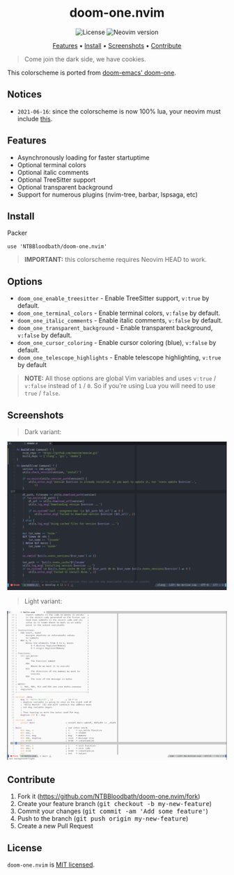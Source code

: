 <div align="center">

# doom-one.nvim

![License](https://img.shields.io/github/license/NTBBloodbath/doom-one.nvim?style=flat-square)
![Neovim version](https://img.shields.io/badge/Neovim-0.5-57A143?style=flat-square&logo=neovim)

[Features](#features) • [Install](#install) • [Screenshots](#screenshots) • [Contribute](#contribute)

</div>

> Come join the dark side, we have cookies.

This colorscheme is ported from [doom-emacs' doom-one].

## Notices

- `2021-06-16`: since the colorscheme is now 100% lua, your neovim must include
  [this](https://github.com/neovim/neovim/pull/14686).

## Features

- Asynchronously loading for faster startuptime
- Optional terminal colors
- Optional italic comments
- Optional TreeSitter support
- Optional transparent background
- Support for numerous plugins (nvim-tree, barbar, lspsaga, etc)

## Install

Packer
```vim
use 'NTBBloodbath/doom-one.nvim'
```

> **IMPORTANT:** this colorscheme requires Neovim HEAD to work.

## Options

- `doom_one_enable_treesitter` - Enable TreeSitter support, `v:true` by default.
- `doom_one_terminal_colors` - Enable terminal colors, `v:false` by default.
- `doom_one_italic_comments` - Enable italic comments, `v:false` by default.
- `doom_one_transparent_background` - Enable transparent background, `v:false` by default.
- `doom_one_cursor_coloring` - Enable cursor coloring (blue), `v:false` by default.
- `doom_one_telescope_highlights` - Enable telescope highlighting, `v:true` by default

> **NOTE:** All those options are global Vim variables and uses `v:true` / `v:false` instead of `1` / `0`.
> So if you're using Lua you will need to use `true` / `false`.

## Screenshots

> Dark variant:

![doom-one](./assets/doom-one.png)

> Light variant:

![doom-one-light](./assets/doom-one-light.png)

## Contribute

1. Fork it (https://github.com/NTBBloodbath/doom-one.nvim/fork)
2. Create your feature branch (<kbd>git checkout -b my-new-feature</kbd>)
3. Commit your changes (<kbd>git commit -am 'Add some feature'</kbd>)
4. Push to the branch (<kbd>git push origin my-new-feature</kbd>)
5. Create a new Pull Request

## License

`doom-one.nvim` is [MIT licensed](./LICENSE).

[doom-emacs' doom-one]: https://github.com/hlissner/emacs-doom-themes/blob/master/themes/doom-one-theme.el
